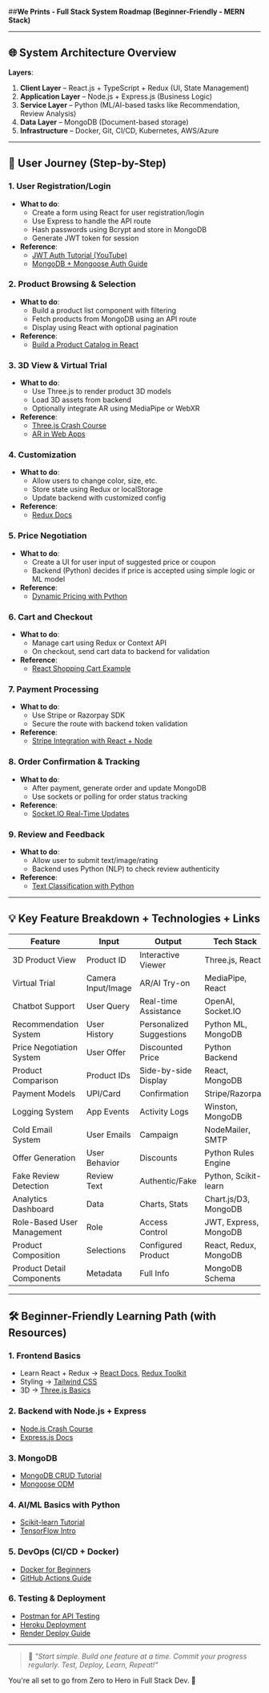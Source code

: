 ##**We Prints - Full Stack System Roadmap (Beginner-Friendly - MERN Stack)**

---

## 🌐 **System Architecture Overview**

**Layers**:
1. **Client Layer** – React.js + TypeScript + Redux (UI, State Management)
2. **Application Layer** – Node.js + Express.js (Business Logic)
3. **Service Layer** – Python (ML/AI-based tasks like Recommendation, Review Analysis)
4. **Data Layer** – MongoDB (Document-based storage)
5. **Infrastructure** – Docker, Git, CI/CD, Kubernetes, AWS/Azure

---

## 🔁 **User Journey (Step-by-Step)**

### 1. **User Registration/Login**
- **What to do**:
  - Create a form using React for user registration/login
  - Use Express to handle the API route
  - Hash passwords using Bcrypt and store in MongoDB
  - Generate JWT token for session
- **Reference**:
  - [JWT Auth Tutorial (YouTube)](https://youtu.be/mbsmsi7l3r4)
  - [MongoDB + Mongoose Auth Guide](https://www.freecodecamp.org/news/how-to-create-a-registration-form-with-react-and-node-js/)

### 2. **Product Browsing & Selection**
- **What to do**:
  - Build a product list component with filtering
  - Fetch products from MongoDB using an API route
  - Display using React with optional pagination
- **Reference**:
  - [Build a Product Catalog in React](https://www.smashingmagazine.com/2020/01/product-page-react/)

### 3. **3D View & Virtual Trial**
- **What to do**:
  - Use Three.js to render product 3D models
  - Load 3D assets from backend
  - Optionally integrate AR using MediaPipe or WebXR
- **Reference**:
  - [Three.js Crash Course](https://threejs.org/docs/index.html)
  - [AR in Web Apps](https://developer.mozilla.org/en-US/docs/Web/API/WebXR_Device_API)

### 4. **Customization**
- **What to do**:
  - Allow users to change color, size, etc.
  - Store state using Redux or localStorage
  - Update backend with customized config
- **Reference**:
  - [Redux Docs](https://redux.js.org/introduction/getting-started)

### 5. **Price Negotiation**
- **What to do**:
  - Create a UI for user input of suggested price or coupon
  - Backend (Python) decides if price is accepted using simple logic or ML model
- **Reference**:
  - [Dynamic Pricing with Python](https://medium.com/analytics-vidhya/dynamic-pricing-model-with-machine-learning-5adfa82a2a5a)

### 6. **Cart and Checkout**
- **What to do**:
  - Manage cart using Redux or Context API
  - On checkout, send cart data to backend for validation
- **Reference**:
  - [React Shopping Cart Example](https://blog.logrocket.com/creating-custom-shopping-cart-react/)

### 7. **Payment Processing**
- **What to do**:
  - Use Stripe or Razorpay SDK
  - Secure the route with backend token validation
- **Reference**:
  - [Stripe Integration with React + Node](https://stripe.com/docs/payments/integration-builder)

### 8. **Order Confirmation & Tracking**
- **What to do**:
  - After payment, generate order and update MongoDB
  - Use sockets or polling for order status tracking
- **Reference**:
  - [Socket.IO Real-Time Updates](https://socket.io/get-started/chat/)

### 9. **Review and Feedback**
- **What to do**:
  - Allow user to submit text/image/rating
  - Backend uses Python (NLP) to check review authenticity
- **Reference**:
  - [Text Classification with Python](https://scikit-learn.org/stable/tutorial/text_analytics/working_with_text_data.html)

---

## 💡 **Key Feature Breakdown + Technologies + Links**

| Feature                      | Input                      | Output                            | Tech Stack                          | References |
|-----------------------------|----------------------------|-----------------------------------|-------------------------------------|-------------|
| 3D Product View             | Product ID                 | Interactive Viewer                | Three.js, React                     | [Three.js Docs](https://threejs.org/) |
| Virtual Trial               | Camera Input/Image         | AR/AI Try-on                      | MediaPipe, React                    | [MediaPipe](https://mediapipe.dev/) |
| Chatbot Support             | User Query                 | Real-time Assistance              | OpenAI, Socket.IO                   | [Chatbot with OpenAI](https://platform.openai.com/docs) |
| Recommendation System      | User History               | Personalized Suggestions          | Python ML, MongoDB                  | [Recommendation Systems](https://www.analyticsvidhya.com/blog/2021/06/build-your-own-recommendation-system-in-python/) |
| Price Negotiation System   | User Offer                 | Discounted Price                  | Python Backend                      | [Dynamic Pricing](https://medium.com/analytics-vidhya/dynamic-pricing-model-with-machine-learning-5adfa82a2a5a) |
| Product Comparison          | Product IDs                | Side-by-side Display              | React, MongoDB                      | [Product Comparison UI](https://reactjsexample.com/tag/comparison/) |
| Payment Models              | UPI/Card                   | Confirmation                      | Stripe/Razorpay                     | [Stripe Docs](https://stripe.com/docs) |
| Logging System              | App Events                 | Activity Logs                     | Winston, MongoDB                    | [Winston Logger](https://github.com/winstonjs/winston) |
| Cold Email System           | User Emails                | Campaign                          | NodeMailer, SMTP                    | [Nodemailer Guide](https://nodemailer.com/about/) |
| Offer Generation            | User Behavior              | Discounts                         | Python Rules Engine                 | [Simple Discount Logic](https://towardsdatascience.com/discount-logic-machine-learning-45d7608c9cd8) |
| Fake Review Detection       | Review Text                | Authentic/Fake                    | Python, Scikit-learn                | [NLP Fake Review Detection](https://towardsdatascience.com/fake-product-review-detection-using-nlp-d0c20a3b9a63) |
| Analytics Dashboard         | Data                       | Charts, Stats                     | Chart.js/D3, MongoDB                | [Chart.js Docs](https://www.chartjs.org/docs/latest/) |
| Role-Based User Management  | Role                       | Access Control                    | JWT, Express, MongoDB               | [RBAC in Node.js](https://dev.to/franciscomendes10866/role-based-access-control-rbac-in-node-js-4fgf) |
| Product Composition         | Selections                 | Configured Product                | React, Redux, MongoDB               | [Product Builder UI](https://reactjsexample.com/tag/configurator/) |
| Product Detail Components   | Metadata                   | Full Info                         | MongoDB Schema                      | [MongoDB Schema Design](https://www.mongodb.com/docs/manual/core/data-modeling-introduction/) |

---

## 🛠️ **Beginner-Friendly Learning Path (with Resources)**

### 1. **Frontend Basics**
- Learn React + Redux → [React Docs](https://reactjs.org/), [Redux Toolkit](https://redux-toolkit.js.org/)
- Styling → [Tailwind CSS](https://tailwindcss.com/docs/installation)
- 3D → [Three.js Basics](https://threejs.org/)

### 2. **Backend with Node.js + Express**
- [Node.js Crash Course](https://youtu.be/fBNz5xF-Kx4)
- [Express.js Docs](https://expressjs.com/)

### 3. **MongoDB**
- [MongoDB CRUD Tutorial](https://www.mongodb.com/basics/crud-operations)
- [Mongoose ODM](https://mongoosejs.com/docs/guide.html)

### 4. **AI/ML Basics with Python**
- [Scikit-learn Tutorial](https://scikit-learn.org/stable/tutorial/index.html)
- [TensorFlow Intro](https://www.tensorflow.org/tutorials)

### 5. **DevOps (CI/CD + Docker)**
- [Docker for Beginners](https://docker-curriculum.com/)
- [GitHub Actions Guide](https://docs.github.com/en/actions)

### 6. **Testing & Deployment**
- [Postman for API Testing](https://learning.postman.com/docs/getting-started/introduction/)
- [Heroku Deployment](https://devcenter.heroku.com/categories/reference)
- [Render Deploy Guide](https://render.com/docs/deploy-node-express-app)

---

> 💬 _"Start simple. Build one feature at a time. Commit your progress regularly. Test, Deploy, Learn, Repeat!"_

You're all set to go from Zero to Hero in Full Stack Dev. 🚀

